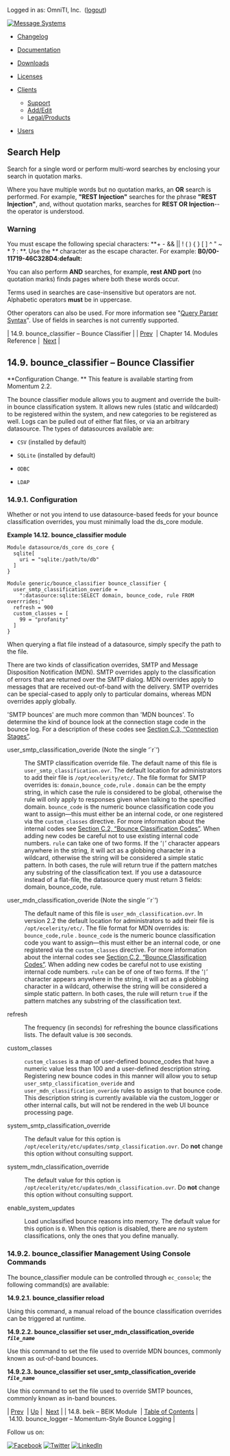 Logged in as: OmniTI, Inc.  ([logout](https://support.messagesystems.com/logout.php))

[![Message Systems](https://support.messagesystems.com/images/ms-white205.png)](https://support.messagesystems.com/start.php) 

*   [Changelog](https://support.messagesystems.com/start.php?show=changelog)
*   [Documentation](https://support.messagesystems.com/docs/)
*   [Downloads](https://support.messagesystems.com/start.php)

*   [Licenses](https://support.messagesystems.com/license_summary.php)
*   <a href="">Clients</a>
    *   [Support](https://support.messagesystems.com/cs.php)
    *   [Add/Edit](https://support.messagesystems.com/edit_client.php)
    *   [Legal/Products](https://support.messagesystems.com/edit_products.php)
*   [Users](https://support.messagesystems.com/edit_customer.php)

## Search Help

Search for a single word or perform multi-word searches by enclosing your search in quotation marks.

Where you have multiple words but no quotation marks, an **OR** search is performed. For example, **"REST Injection"** searches for the phrase **"REST Injection"**, and, without quotation marks, searches for **REST OR Injection**--the operator is understood.

### Warning

You must escape the following special characters: **+ - && || ! ( ) { } [ ] ^ " ~ * ? : \**. Use the **\** character as the escape character. For example: **B0/00-11719-46C328D4\:default\:**

You can also perform **AND** searches, for example, **rest AND port** (no quotation marks) finds pages where both these words occur.

Terms used in searches are case-insensitive but operators are not. Alphabetic operators **must** be in uppercase.

Other operators can also be used. For more information see "[Query Parser Syntax](https://lucene.apache.org/core/old_versioned_docs/versions/3_0_0/queryparsersyntax.html)". Use of fields in searches is not currently supported.

| 14.9. bounce_classifier – Bounce Classifier |
| [Prev](modules.beik.php)  | Chapter 14. Modules Reference |  [Next](modules.bounce_logger.php) |

## 14.9. bounce_classifier – Bounce Classifier

<a class="indexterm" name="idp10776704"></a>

**Configuration Change. ** This feature is available starting from Momentum 2.2.

The bounce classifier module allows you to augment and override the built-in bounce classification system. It allows new rules (static and wildcarded) to be registered within the system, and new categories to be registered as well. Logs can be pulled out of either flat files, or via an arbitrary datasource. The types of datasources available are:

*   `CSV` (installed by default)

*   `SQLite` (installed by default)

*   `ODBC`

*   `LDAP`

### 14.9.1. Configuration

Whether or not you intend to use datasource-based feeds for your bounce classification overrides, you must minimally load the ds_core module.

<a name="example.bounce_classifier"></a>

**Example 14.12. bounce_classifier module**

```
Module datasource/ds_core ds_core {
  sqlite[
    uri = "sqlite:/path/to/db"
  ]
}

Module generic/bounce_classifier bounce_classifier {
  user_smtp_classification_overide =
    ":datasource:sqlite:SELECT domain, bounce_code, rule FROM overrrides;"
  refresh = 900
  custom_classes = [
    99 = "profanity"
  ]
}
```

When querying a flat file instead of a datasource, simply specify the path to the file.

There are two kinds of classification overrides, SMTP and Message Disposition Notification (MDN). SMTP overrides apply to the classification of errors that are returned over the SMTP dialog. MDN overrides apply to messages that are received out-of-band with the delivery. SMTP overrides can be special-cased to apply only to particular domains, whereas MDN overrides apply globally.

'SMTP bounces' are much more common than 'MDN bounces'. To determine the kind of bounce look at the connection stage code in the bounce log. For a description of these codes see [Section C.3, “Connection Stages”](log_formats.connection.stages.php "C.3. Connection Stages").

<dl class="variablelist">

<dt>user_smtp_classification_overide (Note the single ‘`r`’)</dt>

<dd>

The SMTP classification override file. The default name of this file is `user_smtp_classification.ovr`. The default location for administrators to add their file is `/opt/ecelerity/etc/`. The file format for SMTP overrides is: `domain,bounce_code,rule` . `domain` can be the empty string, in which case the rule is considered to be global, otherwise the rule will only apply to responses given when talking to the specified domain. `bounce_code` is the numeric bounce classification code you want to assign—this must either be an internal code, or one registered via the `custom_classes` directive. For more information about the internal codes see [Section C.2, “Bounce Classification Codes”](bounce_logger.classification.codes.php "C.2. Bounce Classification Codes"). When adding new codes be careful not to use existing internal code numbers. `rule` can take one of two forms. If the ‘`|`’ character appears anywhere in the string, it will act as a globbing character in a wildcard, otherwise the string will be considered a simple static pattern. In both cases, the rule will return true if the pattern matches any substring of the classification text. If you use a datasource instead of a flat-file, the datasource query must return 3 fields: domain, bounce_code, rule.

</dd>

<dt>user_mdn_classification_overide (Note the single ‘`r`’)</dt>

<dd>

The default name of this file is `user_mdn_classification.ovr`. In version 2.2 the default location for administrators to add their file is `/opt/ecelerity/etc/`. The file format for MDN overrides is: `bounce_code,rule` . `bounce_code` is the numeric bounce classification code you want to assign—this must either be an internal code, or one registered via the `custom_classes` directive. For more information about the internal codes see [Section C.2, “Bounce Classification Codes”](bounce_logger.classification.codes.php "C.2. Bounce Classification Codes"). When adding new codes be careful not to use existing internal code numbers. `rule` can be of one of two forms. If the ‘`|`’ character appears anywhere in the string, it will act as a globbing character in a wildcard, otherwise the string will be considered a simple static pattern. In both cases, the rule will return `true` if the pattern matches any substring of the classification text.

</dd>

<dt>refresh</dt>

<dd>

The frequency (in seconds) for refreshing the bounce classifications lists. The default value is `300` seconds.

</dd>

<dt>custom_classes</dt>

<dd>

`custom_classes` is a map of user-defined bounce_codes that have a numeric value less than 100 and a user-defined description string. Registering new bounce codes in this manner will allow you to setup `user_smtp_classification_overide` and `user_mdn_classification_overide` rules to assign to that bounce code. This description string is currently available via the custom_logger or other internal calls, but will not be rendered in the web UI bounce processing page.

</dd>

<dt>system_smtp_classification_override</dt>

<dd>

The default value for this option is `/opt/ecelerity/etc/updates/smtp_classification.ovr`. Do **not** change this option without consulting support.

</dd>

<dt>system_mdn_classification_override</dt>

<dd>

The default value for this option is `/opt/ecelerity/etc/updates/mdn_classification.ovr`. Do **not** change this option without consulting support.

</dd>

<dt>enable_system_updates</dt>

<dd>

Load unclassified bounce reasons into memory. The default value for this option is `0`. When this option is disabled, there are *no* system classifications, only the ones that you define manually.

</dd>

</dl>

### 14.9.2. bounce_classifier Management Using Console Commands

The bounce_classifier module can be controlled through `ec_console`; the following command(s) are available:

**14.9.2.1. bounce_classifier reload**

Using this command, a manual reload of the bounce classification overrides can be triggered at runtime.

**14.9.2.2. bounce_classifier set user_mdn_classification_overide *`file_name`***

Use this command to set the file used to override MDN bounces, commonly known as out-of-band bounces.

**14.9.2.3. bounce_classifier set user_smtp_classification_overide *`file_name`***

Use this command to set the file used to override SMTP bounces, commonly known as in-band bounces.

| [Prev](modules.beik.php)  | [Up](modules.php) |  [Next](modules.bounce_logger.php) |
| 14.8. beik – BEIK Module  | [Table of Contents](index.php) |  14.10. bounce_logger – Momentum-Style Bounce Logging |

Follow us on:

[![Facebook](https://support.messagesystems.com/images/icon-facebook.png)](http://www.facebook.com/messagesystems) [![Twitter](https://support.messagesystems.com/images/icon-twitter.png)](http://twitter.com/#!/MessageSystems) [![LinkedIn](https://support.messagesystems.com/images/icon-linkedin.png)](http://www.linkedin.com/company/message-systems)